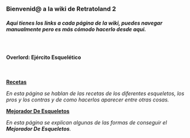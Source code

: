 ### Bienvenid@ a la wiki de Retratoland 2
##### Aqui tienes los links a cada página de la wiki, puedes navegar manualmente pero es más cómodo hacerlo desde aqui.

<br>

#### Overlord: Ejército Esquelético

<br>

**[Recetas](https://github.com/OMG67/Retratoland-Wiki/blob/master/overlord/recetas.md)**

_En esta página se hablan de las recetas de los diferentes esqueletos, los pros y los contras y de como hacerlos aparecer entre otras cosas._

**[Mejorador De Esqueletos](https://github.com/OMG67/Retratoland-Wiki/blob/master/overlord/mejoradoresqueletos.md)**

_En esta página se explican algunas de las formas de conseguir el **Mejorador De Esqueletos**._